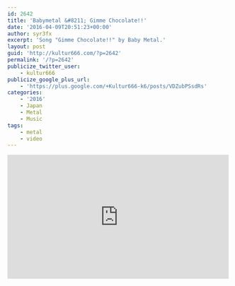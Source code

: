 ```yaml
---
id: 2642
title: 'Babymetal &#8211; Gimme Chocolate!!'
date: '2016-04-09T20:51:23+00:00'
author: syr3fx
excerpt: 'Song "Gimme Chocolate!!" by Baby Metal.'
layout: post
guid: 'http://kultur666.com/?p=2642'
permalink: '/?p=2642'
publicize_twitter_user:
    - kultur666
publicize_google_plus_url:
    - 'https://plus.google.com/+Kultur666-k6/posts/VDZubPSsdRs'
categories:
    - '2016'
    - Japan
    - Metal
    - Music
tags:
    - metal
    - video
---
```


<iframe allow="accelerometer; autoplay; clipboard-write; encrypted-media; gyroscope; picture-in-picture; web-share" allowfullscreen="" frameborder="0" height="281" loading="lazy" src="https://www.youtube.com/embed/WIKqgE4BwAY?feature=oembed" title="BABYMETAL - ギミチョコ！！- Gimme chocolate!! (OFFICIAL)" width="500"></iframe>